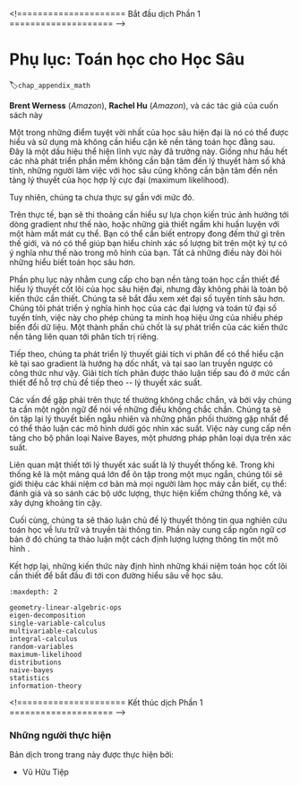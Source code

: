 <!===================== Bắt đầu dịch Phần 1 ==================== -->

<!--
# Appendix: Mathematics for Deep Learning
-->

# Phụ lục: Toán học cho Học Sâu
:label:`chap_appendix_math`

<!--
**Brent Werness** (*Amazon*), **Rachel Hu** (*Amazon*), and authors of this book
-->

**Brent Werness** (*Amazon*), **Rachel Hu** (*Amazon*), và các tác giả của cuốn sách này


<!--
One of the wonderful parts of modern deep learning is the fact that much of it can be understood and used without a full understanding of the mathematics below it.  This is a sign that the field is maturing.  Just as most software developers no longer need to worry about the theory of computable functions, neither should deep learning practitioners need to worry about the theoretical foundations of maximum likelihood learning.
-->

Một trong những điểm tuyệt vời nhất của học sâu hiện đại là nó có thể được hiểu
và sử dụng mà không cần hiểu cặn kẽ nền tảng toán học đằng sau. Đây là một dấu
hiệu thể hiện lĩnh vực này đã trưởng này. Giống như hầu hết các nhà phát
triển phần mềm không cần bận tâm đến lý thuyết hàm số khả tính,
những người làm việc với học sâu cũng không cần bận tâm đến nền
tảng lý thuyết của học hợp lý cực đại (maximum likelihood).

<!--
But, we are not quite there yet.
-->

Tuy nhiên, chúng ta chưa thực sự gần với mức đó.

<!--
In practice, you will sometimes need to understand how architectural choices influence gradient flow, or the implicit assumptions you make by training with a certain loss function.  You might need to know what in the world entropy measures, and how it can help you understand exactly what bits-per-character means in your model.  These all require deeper mathematical understanding.
-->

Trên thực tế, bạn sẽ thi thoảng cần hiểu sự lựa chọn kiến trúc ảnh hưởng tới
dòng gradient như thế nào, hoặc những giả thiết ngầm khi huấn luyện với một
hàm mất mát cụ thể. Bạn có thể cần biết entropy đong đếm thứ gì trên thế giới,
và nó có thể giúp bạn hiểu chính xác số lượng bit trên một ký tự có ý nghĩa
như thế nào trong mô hình của bạn. Tất cả những điều này đòi hỏi những hiểu
biết toán học sâu hơn.

<!--
This appendix aims to provide you the mathematical background you need to understand the core theory of modern deep learning, but it is not exhaustive.  We will begin with examining linear algebra in greater depth.  We develop a geometric understanding of all the common linear algebraic objects and operations that will enable us to visualize the effects of various transformations on our data.  A key element is the development of the basics of eigen-decompositions.
-->

Phần phụ lục này nhằm cung cấp cho bạn nền tảng toán học cần thiết để hiểu
lý thuyết cốt lõi của học sâu hiện đại, nhưng đây không phải là toàn bộ kiến
thức cần thiết. Chúng ta sẽ bắt đầu xem xét đại số tuyến tính sâu hơn. Chúng tôi
phát triển ý nghĩa hình học của các đại lượng và toán tử đại số tuyến tính,
việc này cho phép chúng ta minh hoạ hiệu ứng của nhiều phép biến đổi dữ liệu.
Một thành phần chủ chốt là sự phát triển của các kiến thức nền tảng liên quan tới phân tích trị riêng.

<!--
We next develop the theory of differential calculus to the point that we can fully understand why the gradient is the direction of steepest descent, and why back-propagation takes the form it does.  Integral calculus is then discussed to the degree needed to support our next topic, probability theory.
-->

Tiếp theo, chúng ta phát triển lý thuyết giải tích vi phân để có thể hiểu cặn kẽ
tại sao gradient là hướng hạ dốc nhất, và tại sao lan truyền ngược
có công thức như vậy. Giải tích tích phân được thảo luận tiếp sau đó ở mức cần
thiết để hỗ trợ chủ đề tiếp theo -- lý thuyết xác suất.

<!--
Problems encountered in practice frequently are not certain, and thus we need a language to speak about uncertain things.  We review the theory of random variables and the most commonly encountered distributions so we may discuss models probabilistically.  This provides the foundation for the naive Bayes classifier, a probabilistic classification technique.
-->

Các vấn đề gặp phải trên thực tế thường không chắc chắn, và bởi vậy chúng ta cần
một ngôn ngữ để nói về những điều không chắc chắn. Chúng ta sẽ ôn tập lại lý
thuyết biến ngẫu nhiên và những phân phối thường gặp nhất để có thể
thảo luận các mô hình dưới góc nhìn xác suất. Việc này cung cấp nền tảng cho bộ phân loại
Naive Bayes, một phương pháp phân loại dựa trên xác suất.

<!--
Closely related to probability theory is the study of statistics.  While statistics is far too large a field to do justice in a short section, we will introduce fundamental concepts that all machine learning practitioners should be aware of, in particular: evaluating and comparing estimators, conducting hypothesis tests, and constructing confidence intervals.
-->

Liên quan mật thiết tới lý thuyết xác suất là lý thuyết thống kê. Trong khi
thống kê là một mảng quá lớn để ôn tập trong một mục ngắn, chúng tôi sẽ giới
thiệu các khái niệm cơ bản mà mọi người làm học máy cần biết, cụ thể: đánh giá
và so sánh các bộ ước lượng, thực hiện kiểm chứng thống kê,
và xây dựng khoảng tin cậy.

<!--
Last, we turn to the topic of information theory, which is the mathematical study of information storage and transmission.  This provides the core language by which we may discuss quantitatively how much information a model holds on a domain of discourse.
-->

Cuối cùng, chúng ta sẽ thảo luận chủ đề lý thuyết thông tin qua nghiên cứu toán
học về lưu trữ và truyền tải thông tin. Phần này cung cấp ngôn ngữ cơ bản ở đó
chúng ta thảo luận một cách định lượng lượng thông tin một mô hình <holds on a
domain of discourse>.

<!--
Taken together, these form the core of the mathematical concepts needed to begin down the path towards a deep understanding of deep learning.
-->

Kết hợp lại, những kiến thức này định hình những khái niệm toán học cốt lõi cần
thiết để bắt đầu đi tới con đường hiểu sâu về học sâu.

```toc
:maxdepth: 2

geometry-linear-algebric-ops
eigen-decomposition
single-variable-calculus
multivariable-calculus
integral-calculus
random-variables
maximum-likelihood
distributions
naive-bayes
statistics
information-theory
```

<!===================== Kết thúc dịch Phần 1 ==================== -->

### Những người thực hiện
Bản dịch trong trang này được thực hiện bởi:
<!--
Tác giả của mỗi Pull Request điền tên mình và tên những người review mà bạn thấy
hữu ích vào từng phần tương ứng. Mỗi dòng một tên, bắt đầu bằng dấu `*`.

Lưu ý:
* Mỗi tên chỉ xuất hiện một lần: Nếu bạn đã dịch hoặc review phần 1 của trang này
thì không cần điền vào các phần sau nữa.
* Nếu reviewer không cung cấp tên, bạn có thể dùng tên tài khoản GitHub của họ
với dấu `@` ở đầu. Ví dụ: @aivivn.
-->

<!-- Phần 1 -->
* Vũ Hữu Tiệp
